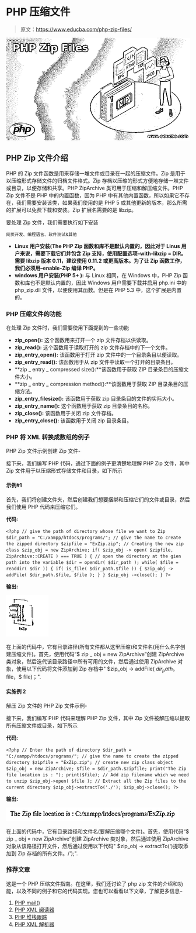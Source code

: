 # PHP 压缩文件

> 原文：<https://www.educba.com/php-zip-files/>

![PHP Zip Files](img/1699749f866c76896c9ec1ae23907391.png)



## PHP Zip 文件介绍

PHP 的 Zip 文件函数是用来存储一堆文件或目录在一起的压缩文件。Zip 是用于以压缩形式存储文件的归档文件格式。Zip 存档以压缩的形式方便地存储一堆文件或目录，以便存储和共享。PHP ZipArchive 类可用于压缩和解压缩文件。PHP Zip 文件不是 PHP 中的内置函数，因为 PHP 中有其他内置函数，所以如果它不存在，我们需要安装该类，如果我们使用的是 PHP 5 或其他更新的版本，那么所需的扩展可以免费下载和安装。Zip 扩展名需要的是 libzip。

要处理 Zip 文件，我们需要执行如下安装

<small>网页开发、编程语言、软件测试&其他</small>

*   **Linux 用户安装(The PHP Zip 函数和库不是默认内置的，因此对于 Linus 用户来说，需要下载它们并包含 Zip 支持，使用配置选项–with-libzip = DIR。需要 libzip 版本 0.11，建议使用 0.11.2 或更高版本。为了让 Zip 函数工作，我们必须用–enable-Zip 编译 PHP。**
*   **windows 用户安装(PHP 5+ ):** 与 Linux 相同，在 Windows 中，PHP Zip 函数和库也不是默认内置的，因此 Windows 用户需要下载并启用 php.ini 中的 php_zip.dll 文件，以便使用其函数。但是在 PHP 5.3 中，这个扩展是内置的。

### PHP 压缩文件的功能

在处理 Zip 文件时，我们需要使用下面提到的一些功能

*   **zip_open():** 这个函数用来打开一个 zip 文件存档以供读取。
*   **zip_read():** 这个函数用于读取打开的 zip 文件存档中的下一个文件。
*   **zip_entry_open():** 该函数用于打开 zip 文件中的一个目录条目以便读取。
*   **zip_entry_read():** 该函数用于从 zip 文件中读取一个打开的目录条目。
*   **zip _ entry _ compressed size():**该函数用于获取 ZIP 目录条目的压缩文件大小。
*   **zip _ entry _ compression method():**该函数用于获取 ZIP 目录条目的压缩方法。
*   **zip_entry_filesize():** 该函数用于获取 zip 目录条目的文件的实际大小。
*   **zip_entry_name():** 这个函数用于获取 zip 目录条目的名称。
*   **zip_close():** 该函数用于关闭 zip 文件存档。
*   **zip_entry_close():** 该函数用于关闭 zip 目录条目。

### PHP 将 XML 转换成数组的例子

PHP Zip 文件示例创建 Zip 文件-

接下来，我们编写 PHP 代码，通过下面的例子更清楚地理解 PHP Zip 文件，其中 Zip 文件用于以压缩形式存储文件和目录，如下所示

#### 示例#1

首先，我们将创建文件夹，然后创建我们想要捆绑和压缩它们的文件或目录，然后我们使用 PHP 代码来压缩它们。

**代码:**

`<?php
// give the path of directory whose file we want to Zip
$dir_path = "C:/xampp/htdocs/programs/";
// give the name to create the zipped directory
$zipfile = "ExZip.zip";
// Creating the new zip class
$zip_obj = new ZipArchive;
if( $zip_obj -> open( $zipfile, ZipArchive::CREATE ) === TRUE )
{
// open the directory at the gien path into the variable
$dir = opendir( $dir_path );
while( $file = readdir( $dir )) {
if( is_file( $dir_path.$file )) {
$zip_obj -> addFile( $dir_path.$file, $file );
}
}
$zip_obj ->close();
}
?>`

**输出:**

![PHP Zip Files-1.1](img/683b6b4bba8f24794c7e49b6df50cf4e.png)



在上面的代码中，它有目录路径(所有文件都从这里压缩)和文件名(用什么名字创建压缩文件)。首先，使用代码“$ zip _ obj = new ZipArchive”创建 ZipArchive 类对象，然后迭代该目录路径中所有可用的文件，然后通过使用 ZipArchive 对象，使用以下代码将文件添加到 Zip 存档中" $zip_obj -> addFile( $dir_path。$file，$ file)；".

#### 实施例 2

解压 Zip 文件的 PHP Zip 文件示例-

接下来，我们编写 PHP 代码来理解 PHP Zip 文件，其中 Zip 文件被解压缩以提取所有压缩文件或目录，如下所示

**代码:**

`<?php
// Enter the path of directory
$dir_path = "C:/xampp/htdocs/programs/";
// give the name to create the zipped directory
$zipfile = "ExZip.zip";
// create new zip class object
$zip_obj = new ZipArchive;
$file = $dir_path.$zipfile;
print("The Zip file location is : ");
print($file);
// Add zip filename which we need to unzip
$zip_obj->open( $file );
// Extract all the Zip files to the current directory
$zip_obj->extractTo('./');
$zip_obj->close();
?>`

**输出:**

![PHP Zip Files-1.2](img/80263a683defab3743b6c7edce44f9ba.png)



在上面的代码中，它有目录路径和文件名(要解压缩哪个文件)。首先，使用代码“$ zip _ obj = new ZipArchive”创建 ZipArchive 类对象，然后通过使用 ZipArchive 对象从该路径打开文件，然后通过使用以下代码" $zip_obj -> extractTo(')提取添加到 Zip 存档的所有文件。/');".

### 推荐文章

这是一个 PHP 压缩文件指南。在这里，我们还讨论了 php zip 文件的介绍和功能，以及不同的例子和它的代码实现。您也可以看看以下文章，了解更多信息–

1.  [PHP mail()](https://www.educba.com/php-mail/)
2.  [PHP XML 阅读器](https://www.educba.com/php-xml-reader/)
3.  [PHP 堆栈跟踪](https://www.educba.com/php-stack-trace/)
4.  [PHP XML 解析器](https://www.educba.com/php-xml-parser/)






